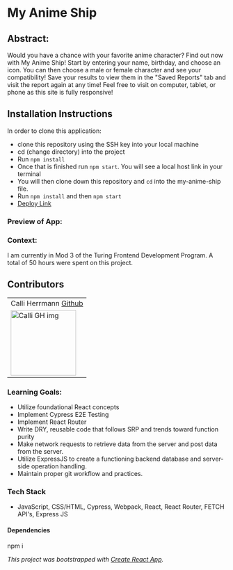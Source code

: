 # My Anime Ship

## Abstract: 
Would you have a chance with your favorite anime character? Find out now with My Anime Ship! Start by entering your name, birthday, and choose an icon. You can then choose a male or female character and see your compatibility! Save your results to view them in the "Saved Reports" tab and visit the report again at any time! Feel free to visit on computer, tablet, or phone as this site is fully responsive!

## Installation Instructions
In order to clone this application:
- clone this repository using the SSH key into your local machine
- cd (change directory) into the project
- Run `npm install`
- Once that is finished run `npm start`. You will see a local host link in your terminal
- You will then clone down this repository and `cd` into the my-anime-ship file.
- Run `npm install` and then `npm start`
- [Deploy Link](my-anime-ship.vercel.app)

### Preview of App:

### Context:
I am currently in Mod 3 of the Turing Frontend Development Program. A total of 50 hours were spent on this project.

## Contributors
<table>
  <tr>
    <td> Calli Herrmann <a href="https://github.com/CaliHam">Github</td>
  </tr>
  <tr>
    <td><img src="https://avatars.githubusercontent.com/u/126219151?v=4" alt="Calli GH img"
  width="150" height="auto" /></td>
</table>

### Learning Goals:
- Utilize foundational React concepts
- Implement Cypress E2E Testing
- Implement React Router
- Write DRY, reusable code that follows SRP and trends toward function purity
- Make network requests to retrieve data from the server and post data from the server.
- Utilize ExpressJS to create a functioning backend database and server-side operation handling. 
- Maintain proper git workflow and practices.

### Tech Stack
- JavaScript, CSS/HTML, Cypress, Webpack, React, React Router, FETCH API's, Express JS

#### Dependencies
npm i

_This project was bootstrapped with [Create React App](https://github.com/facebook/create-react-app)._